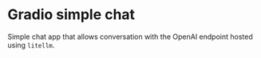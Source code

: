 # Gradio simple chat

Simple chat app that allows conversation with the OpenAI endpoint hosted using `litellm`.